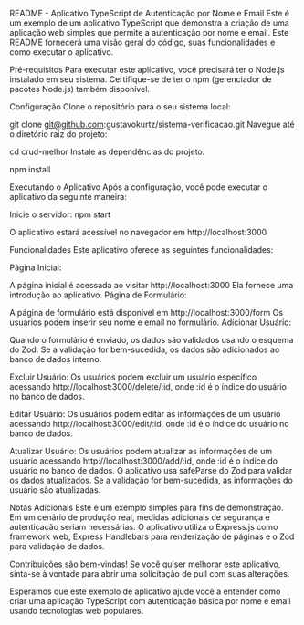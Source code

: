 README - Aplicativo TypeScript de Autenticação por Nome e Email
Este é um exemplo de um aplicativo TypeScript que demonstra a criação de uma aplicação web simples que permite a autenticação por nome e email. Este README fornecerá uma visão geral do código, suas funcionalidades e como executar o aplicativo.

Pré-requisitos
Para executar este aplicativo, você precisará ter o Node.js instalado em seu sistema. Certifique-se de ter o npm (gerenciador de pacotes Node.js) também disponível.

Configuração
Clone o repositório para o seu sistema local:


git clone git@github.com:gustavokurtz/sistema-verificacao.git
Navegue até o diretório raiz do projeto:


cd crud-melhor
Instale as dependências do projeto:


npm install

Executando o Aplicativo
Após a configuração, você pode executar o aplicativo da seguinte maneira:

Inicie o servidor:
npm start

O aplicativo estará acessível no navegador em http://localhost:3000

Funcionalidades
Este aplicativo oferece as seguintes funcionalidades:

Página Inicial:

A página inicial é acessada ao visitar http://localhost:3000
Ela fornece uma introdução ao aplicativo.
Página de Formulário:

A página de formulário está disponível em http://localhost:3000/form
Os usuários podem inserir seu nome e email no formulário.
Adicionar Usuário:

Quando o formulário é enviado, os dados são validados usando o esquema do Zod.
Se a validação for bem-sucedida, os dados são adicionados ao banco de dados interno.

Excluir Usuário:
Os usuários podem excluir um usuário específico acessando http://localhost:3000/delete/:id, onde :id é o índice do usuário no banco de dados.

Editar Usuário:
Os usuários podem editar as informações de um usuário acessando http://localhost:3000/edit/:id, onde :id é o índice do usuário no banco de dados.

Atualizar Usuário:
Os usuários podem atualizar as informações de um usuário acessando http://localhost:3000/add/:id, onde :id é o índice do usuário no banco de dados.
O aplicativo usa safeParse do Zod para validar os dados atualizados.
Se a validação for bem-sucedida, as informações do usuário são atualizadas.

Notas Adicionais
Este é um exemplo simples para fins de demonstração. Em um cenário de produção real, medidas adicionais de segurança e autenticação seriam necessárias.
O aplicativo utiliza o Express.js como framework web, Express Handlebars para renderização de páginas e o Zod para validação de dados.

Contribuições são bem-vindas! Se você quiser melhorar este aplicativo, sinta-se à vontade para abrir uma solicitação de pull com suas alterações.

Esperamos que este exemplo de aplicativo ajude você a entender como criar uma aplicação TypeScript com autenticação básica por nome e email usando tecnologias web populares.
